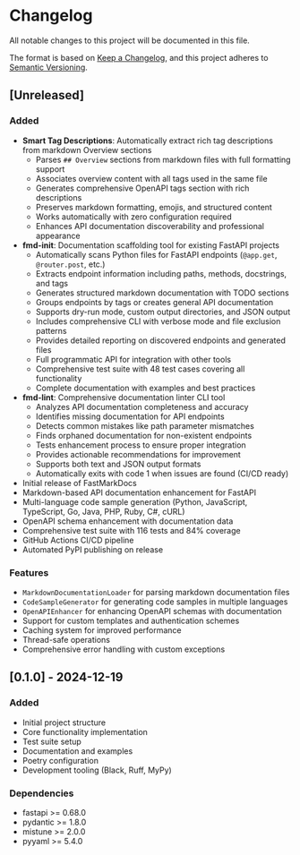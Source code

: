 # Changelog

All notable changes to this project will be documented in this file.

The format is based on [Keep a Changelog](https://keepachangelog.com/en/1.0.0/),
and this project adheres to [Semantic Versioning](https://semver.org/spec/v2.0.0.html).

## [Unreleased]

### Added
- **Smart Tag Descriptions**: Automatically extract rich tag descriptions from markdown Overview sections
  - Parses `## Overview` sections from markdown files with full formatting support
  - Associates overview content with all tags used in the same file
  - Generates comprehensive OpenAPI tags section with rich descriptions
  - Preserves markdown formatting, emojis, and structured content
  - Works automatically with zero configuration required
  - Enhances API documentation discoverability and professional appearance
- **fmd-init**: Documentation scaffolding tool for existing FastAPI projects
  - Automatically scans Python files for FastAPI endpoints (`@app.get`, `@router.post`, etc.)
  - Extracts endpoint information including paths, methods, docstrings, and tags
  - Generates structured markdown documentation with TODO sections
  - Groups endpoints by tags or creates general API documentation
  - Supports dry-run mode, custom output directories, and JSON output
  - Includes comprehensive CLI with verbose mode and file exclusion patterns
  - Provides detailed reporting on discovered endpoints and generated files
  - Full programmatic API for integration with other tools
  - Comprehensive test suite with 48 test cases covering all functionality
  - Complete documentation with examples and best practices
- **fmd-lint**: Comprehensive documentation linter CLI tool
  - Analyzes API documentation completeness and accuracy
  - Identifies missing documentation for API endpoints
  - Detects common mistakes like path parameter mismatches
  - Finds orphaned documentation for non-existent endpoints
  - Tests enhancement process to ensure proper integration
  - Provides actionable recommendations for improvement
  - Supports both text and JSON output formats
  - Automatically exits with code 1 when issues are found (CI/CD ready)
- Initial release of FastMarkDocs
- Markdown-based API documentation enhancement for FastAPI
- Multi-language code sample generation (Python, JavaScript, TypeScript, Go, Java, PHP, Ruby, C#, cURL)
- OpenAPI schema enhancement with documentation data
- Comprehensive test suite with 116 tests and 84% coverage
- GitHub Actions CI/CD pipeline
- Automated PyPI publishing on release

### Features
- `MarkdownDocumentationLoader` for parsing markdown documentation files
- `CodeSampleGenerator` for generating code samples in multiple languages
- `OpenAPIEnhancer` for enhancing OpenAPI schemas with documentation
- Support for custom templates and authentication schemes
- Caching system for improved performance
- Thread-safe operations
- Comprehensive error handling with custom exceptions

## [0.1.0] - 2024-12-19

### Added
- Initial project structure
- Core functionality implementation
- Test suite setup
- Documentation and examples
- Poetry configuration
- Development tooling (Black, Ruff, MyPy)

### Dependencies
- fastapi >= 0.68.0
- pydantic >= 1.8.0
- mistune >= 2.0.0
- pyyaml >= 5.4.0 